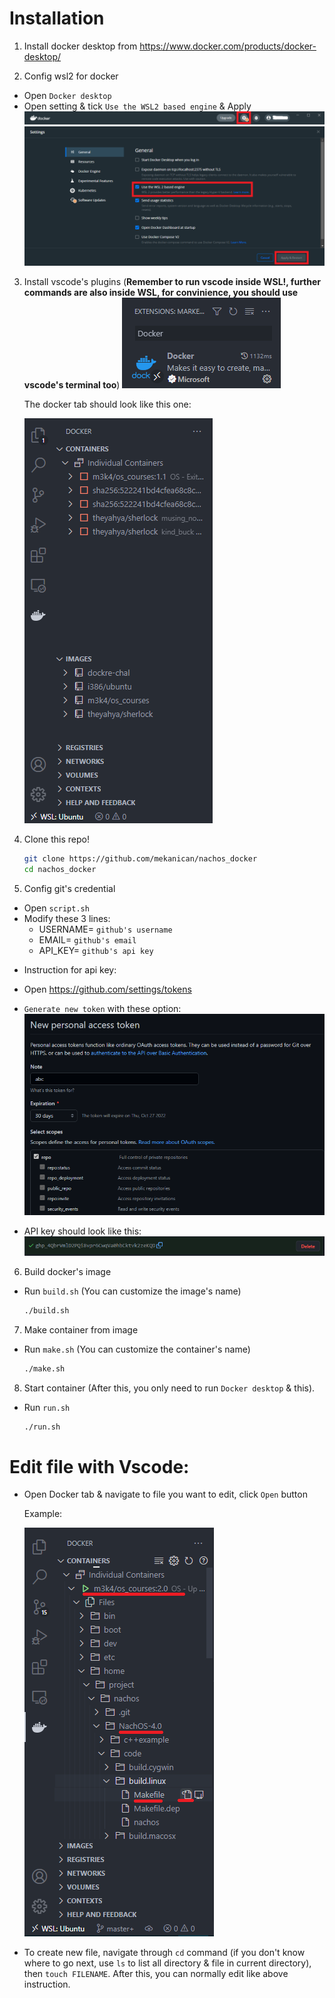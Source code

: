 # Installation 

1. Install docker desktop from https://www.docker.com/products/docker-desktop/

2. Config wsl2 for docker
- Open `Docker desktop`
- Open setting & tick `Use the WSL2 based engine` & Apply
![](./images/im1.png)
![](./images/im2.png)

3. Install vscode's plugins (**Remember to run vscode inside WSL!, further commands are also inside WSL, for convinience, you should use vscode's terminal too**)
![](./images/im3.png)

    The docker tab should look like this one:

    ![](./images/im4.png)

4. Clone this repo!
    ```bash
    git clone https://github.com/mekanican/nachos_docker
    cd nachos_docker
    ```

5. Config git's credential
- Open `script.sh`
- Modify these 3 lines:
    - USERNAME= `github's username`
    - EMAIL= `github's email`
    - API_KEY= `github's api key`

* Instruction for api key:
- Open https://github.com/settings/tokens
- `Generate new token` with these option:
![](./images/im5.png)

- API key should look like this:
![](./images/im6.png)

6. Build docker's image
- Run `build.sh` (You can customize the image's name)

    ```bash
    ./build.sh
    ```

7. Make container from image
- Run `make.sh` (You can customize the container's name)
    ```bash
    ./make.sh
    ```

8. Start container (After this, you only need to run `Docker desktop` & this).
- Run `run.sh`

    ```bash
    ./run.sh
    ```

# Edit file with Vscode:
- Open Docker tab & navigate to file you want to edit, click `Open` button

    Example:

    ![](./images/im7.png)

- To create new file, navigate through `cd` command (if you don't know where to go next, use `ls` to list all directory & file in current directory), then `touch FILENAME`. After this, you can normally edit like above instruction.
